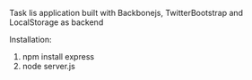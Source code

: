 Task lis application built with Backbonejs, TwitterBootstrap and LocalStorage as backend


Installation:
1. npm install express
2. node server.js
